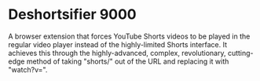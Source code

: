 # Deshortsifier 9000
A browser extension that forces YouTube Shorts videos to be played in the
regular video player instead of the highly-limited Shorts interface. It
achieves this through the highly-advanced, complex, revolutionary, cutting-edge method of taking "shorts/" out of the URL and replacing it with "watch?v=".

